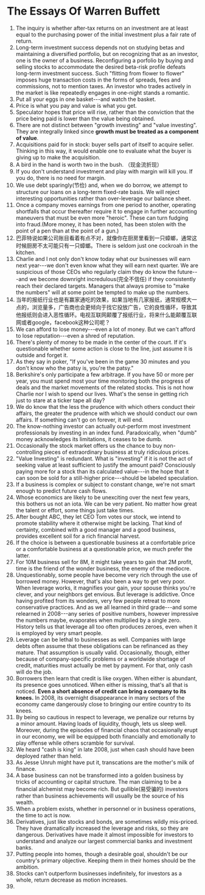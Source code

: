 # The Essays Of Warren Buffett

1. The inquiry is whether after-tax returns on an investment are at least equal to the purchasing power of the initial investment plus a fair rate of return. 
2. Long-term investment success depends not on studying betas and maintaining a diversified portfolio, but on recognizing that as an investor, one is the owner of a business. Reconfiguring a porfolio by buying and selling stocks to accommodate the desired beta-risk profile defeats long-term investment success. Such "flitting from flower to flower" imposes huge transaction costs in the forms of spreads, fees and commissions, not to mention taxes. An investor who trades actively in the market is like repeatedly engages in one-night stands a romantic. 
3. Put all your eggs in one basket---and watch the basket.
4. Price is what you pay and value is what you get. 
5. Speculator hopes that price will rise, rather than the conviction that the price being paid is lower than the value being obtained. 
6. There are not distinct between "growth investing" and "value investing". They are integrally linked since **growth must be treated as a component of value**.
7. Acquisitions paid for in stock: buyer sells part of itself to acquire seller. Thinking in this way, it would enable one to evaluate what the buyer is giving up to make the acquisition. 
8. A bird in the hand is worth two in the bush. （现金流折现）
9. If you don't understand investment and play with margin will kill you. If you do, there is no need for margin. 
10. We use debt sparingly(节俭) and, when we do borrow, we attempt to structure our loans on a long-term fixed-rate basis. We will reject interesting opportunities rather than over-leverage our balance sheet. 
11. Once a company moves earnings from one period to another, operating shortfalls that occur thereafter require it to engage in further accounting maneuvers that must be even more "heroic". These can turn fudging into fraud.(More money, it has been noted, has been stolen with the point of a pen than at the point of a gun.)
12. 巴菲特说如果公司账目看着有点不对，就像你在厨房里看到一只蟑螂，通常这时候厨房不太可能只有一只蟑螂。There is seldom just one cockroah in the kitchen. 
13. Charlie and I not only don't know today what our businesses will earn next year---we don't even know what they will earn next quarter. We are suspicious of those CEOs who regularly claim they do know the future---and we become downright incredulous(完全不信任) if they consistently reach their declared targets. Managers that always promise to "make the numbers" will at some point be tempted to make up the numbers. 
14. 当年的报纸行业也是有赢家通吃的效果，如果当地有几家报纸，通常规模大一点的，浏览量多，广告商也会更倾向于找它投放广告，它的良性循环，导致其他报纸则会进入恶性循环。电视互联网颠覆了报纸行业，将来什么能颠覆互联网或者google，facebook这种公司呢？
15. We can afford to lose money---even a lot of money. But we can't afford to lose reputation---even a shred of reputation.
16. There's plenty of money to be made in the center of the court. If it's questionable whether some action is close to the line, just assume it is outside and forget it.
17. As they say in poker, "If you've been in the game 30 minutes and you don't know who the patsy is, you're the patsy."
18. Berkshire's only participate a few arbitrage. If you have 50 or more per year, you must spend most your time monitoring both the progress of deals and the market movements of the related stocks. This is not how Charlie nor I wish to spend our lives. What's the sense in getting rich just to stare at a ticker tape all day?
19. We do know that the less the prudence with which others conduct their affairs, the greater the prudence with which we should conduct our own affairs. If something can't go on forever, it will end. 
20. The know-nothing investor can actually out-perform most investment professionals by investing in an index fund. Paradoxically, when "dumb" money acknowledges its limitations, it ceases to be dumb. 
21. Occasionally the stock market offers us the chance to buy non-controlling pieces of extraordinary business at truly ridiculous prices. 
22. "Value Investing" is redundant. What is "investing" if it is not the act of seeking value at least sufficient to justify the amount paid? Consciously paying more for a stock than its calculated value---in the hope that it can soon be sold for a still-higher price---should be labeled speculation. 
23. If a business is complex or subject to constant change, we're not smart enough to predict future cash flows.
24. Whose economics are likely to be unexciting over the next few years, this bothers us not an iota. We can be very patient. No matter how great the talent or effort, some things just take times. 
25. After bought ABC, they let CEO Tom votes our stock, we intend to promote stability where it otherwise might be lacking. That kind of certainty, combined with a good manager and a good business, provides excellent soil for a rich financial harvest. 
26. If the choice is between a questionable business at a comfortable price or a comfortable business at a questionable price, we much prefer the latter. 
27. For 10M business sell for 8M, it might take years to gain that 2M profit, time is the friend of the wonder business, the enemy of the mediocre. 
28. Unquestionably, some people have become very rich through the use of borrowed money. However, that's also been a way to get very poor. When leverage works, it magnifies your gain, your spouse thinks you're clever, and your neighbors get envious. But leverage is addictive. Once having profited from its wonders, very few people retreat to more conservative practices. And as we all learned in third grade---and some relearned in 2008---any series of positive numbers, however impressive the numbers maybe, evaporates when multiplied by a single zero. History tells us that leverage all too often produces zeroes, even when it is employed by very smart people. 
29. Leverage can be lethal to businesses as well. Companies with large debts often assume that these obligations can be refinanced as they mature. That assumption is usually valid. Occasionally, though, either because of company-specific problems or a worldwide shortage of credit, maturities must actually be met by payment. For that, only cash will do the job.
30. Borrowers then learn that credit is like oxygen. When either is abundant, its presence goes unnoticed. When either is missing, that's all that is noticed. **Even a short absence of credit can bring a company to its knees.** In 2008, its overnight disappearance in many sectors of the economy came dangerously close to bringing our entire country to its knees. 
31. By being so cautious in respect to leverage, we penalize our returns by a minor amount. Having loads of liquidity, though, lets us sleep well. Moreover, during the episodes of financial chaos that occasionally erupt in our economy, we will be equipped both financially and emotionally to play offense while others scramble for survival. 
32. We heard "cash is king" in late 2008, just when cash should have been deployed rather than held. 
33. As Jesse Unruh might have put it, transcations are the mother's milk of finance.
34. A base business can not be transformed into a golden business by tricks of accounting or capital structure. The man claiming to be a financial alchemist may become rich. But gullible(易受骗的) investors rather than business achievements will usually be the source of his wealth. 
35. When a problem exists, whether in personnel or in business operations, the time to act is now.
36. Derivatives, just like stocks and bonds, are sometimes wildly mis-priced. They have dramatically increased the leverage and risks, so they are dangerous. Derivatives have made it almost impossible for investors to understand and analyze our largest commercial banks and investment banks. 
37. Putting people into homes, though a desirable goal, shouldn't be our country's primary objective. Keeping them in their homes should be the ambition. 
38. Stocks can't outperform businesses indefinitely, for investors as a whole, return decrease as motion increases. 
39. 
